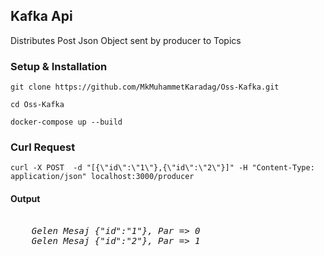 ## Kafka Api
Distributes Post Json Object sent by producer to Topics


### Setup & Installation

```
git clone https://github.com/MkMuhammetKaradag/Oss-Kafka.git
```

```
cd Oss-Kafka
```

```
docker-compose up --build
```

### Curl Request
```
curl -X POST  -d "[{\"id\":\"1\"},{\"id\":\"2\"}]" -H "Content-Type: application/json" localhost:3000/producer
```
#### Output
<pre>
<i>
    Gelen Mesaj {"id":"1"}, Par => 0
    Gelen Mesaj {"id":"2"}, Par => 1
</i>
</pre>
